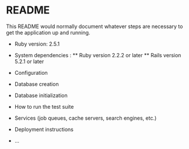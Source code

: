 # README

This README would normally document whatever steps are necessary to get the
application up and running.


* Ruby version: 2.5.1

* System dependencies :
** Ruby version 2.2.2 or later
** Rails version 5.2.1 or later

* Configuration

* Database creation

* Database initialization

* How to run the test suite

* Services (job queues, cache servers, search engines, etc.)

* Deployment instructions

* ...
